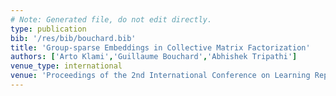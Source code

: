 ```yaml
---
# Note: Generated file, do not edit directly.
type: publication
bib: '/res/bib/bouchard.bib'
title: 'Group-sparse Embeddings in Collective Matrix Factorization'
authors: ['Arto Klami','Guillaume Bouchard','Abhishek Tripathi']
venue_type: international
venue: 'Proceedings of the 2nd International Conference on Learning Representations'
---
```

